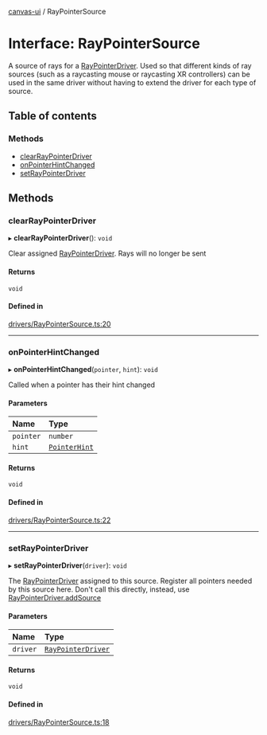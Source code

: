 [canvas-ui](../README.md) / RayPointerSource

# Interface: RayPointerSource

A source of rays for a [RayPointerDriver](../classes/raypointerdriver.md). Used so that different kinds
of ray sources (such as a raycasting mouse or raycasting XR controllers) can
be used in the same driver without having to extend the driver for each type
of source.

## Table of contents

### Methods

- [clearRayPointerDriver](raypointersource.md#clearraypointerdriver)
- [onPointerHintChanged](raypointersource.md#onpointerhintchanged)
- [setRayPointerDriver](raypointersource.md#setraypointerdriver)

## Methods

### clearRayPointerDriver

▸ **clearRayPointerDriver**(): `void`

Clear assigned [RayPointerDriver](../classes/raypointerdriver.md). Rays will no longer be sent

#### Returns

`void`

#### Defined in

[drivers/RayPointerSource.ts:20](https://github.com/playkostudios/canvas-ui/blob/4e43a87/src/drivers/RayPointerSource.ts#L20)

___

### onPointerHintChanged

▸ **onPointerHintChanged**(`pointer`, `hint`): `void`

Called when a pointer has their hint changed

#### Parameters

| Name | Type |
| :------ | :------ |
| `pointer` | `number` |
| `hint` | [`PointerHint`](../enums/pointerhint.md) |

#### Returns

`void`

#### Defined in

[drivers/RayPointerSource.ts:22](https://github.com/playkostudios/canvas-ui/blob/4e43a87/src/drivers/RayPointerSource.ts#L22)

___

### setRayPointerDriver

▸ **setRayPointerDriver**(`driver`): `void`

The [RayPointerDriver](../classes/raypointerdriver.md) assigned to this source. Register all
pointers needed by this source here. Don't call this directly, instead,
use [RayPointerDriver.addSource](../classes/raypointerdriver.md#addsource)

#### Parameters

| Name | Type |
| :------ | :------ |
| `driver` | [`RayPointerDriver`](../classes/raypointerdriver.md) |

#### Returns

`void`

#### Defined in

[drivers/RayPointerSource.ts:18](https://github.com/playkostudios/canvas-ui/blob/4e43a87/src/drivers/RayPointerSource.ts#L18)
